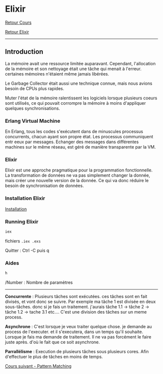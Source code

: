 # Elixir

[Retour Cours](https://mcheungsen.github.io/cours/ "Licence 3")

[Retour Elixir](index.md)

---

## Introduction

La mémoire avait une ressource limitée auparavant. Cependant, l'allocation de la mémoire et son nettoyage était une tâche qui menait à l'erreur. certaines mémoires n'étaient même jamais libérées.

Le Garbage Collector était aussi une technique connue, mais nous avions besoin de CPUs plus rapides.

Muter l'état de la mémoire ralentissent les logiciels lorsque plusieurs coeurs sont utilisés, ce qui pouvait corrompre la mémoire à moins d'appliquer quelques synchronisations.

### Erlang Virtual Machine
En Erlang, tous les codes s'exécutent dans de minuscules processus concurrents, chacun ayant son propre état. Les processus communiquent entr eeux par messages. Echanger des messages dans différentes machines sur le même réseau, est géré de manière transparente par la VM.

### Elixir
Elixir est une approche pragmatique pour la programmation fonctionnelle. La transformation de données ne va pas simplement changer la donnée, mais créer une nouvelle version de la donnée. Ce qui va donc réduire le besoin de synchronisation de données.


### Installation Elixir
[Installation](https://elixir-lang.org/install.html)

### Running Elixir
```elixir
iex
```

fichiers `.iex .exs`

Quitter : Ctrl -C puis q

### Aides
```elixir
h
```
/Number : Nombre de paramètres

----

**Concurrente** : Plusieurs tâches sont exécutées. ces tâches sont en fait divisés, et vont donc se suivre. Par exemple ma tâche 1 est divisée en deux sous-tâches. donc si je fais un traitement. j'aurais 
tâche 1.1 -> tâche 2 -> tâche 1.2 -> tache 3.1 etc.... C'est une division des tâches sur un meme process.

**Asynchrone** : C'est lorsque je veux traiter quelque chose. je demande au process de l'executer. et il s'executera, dans un temps qu'il souhaite. Lorsque je fais ma demande de traitement. Il ne va pas forcément le faire juste après. d'où le fait que ce soit asynchrone.

**Parrallélisme** : Execution de plusieurs tâches sous plusieurs cores. Afin d'effectuer le plus de tâches en moins de temps.

[Cours suivant - Pattern Matching](elixir-2.md)